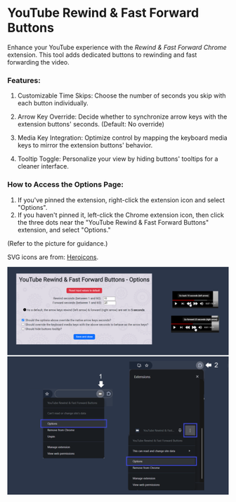 # YouTube Rewind & Fast Forward Buttons

Enhance your YouTube experience with the _Rewind & Fast Forward Chrome_ extension. This tool adds dedicated buttons to rewinding and fast forwarding the video.

### Features:

1. Customizable Time Skips:
Choose the number of seconds you skip with each button individually.

2. Arrow Key Override:
Decide whether to synchronize arrow keys with the extension buttons' seconds. (Default: No override)

3. Media Key Integration:
Optimize control by mapping the keyboard media keys to mirror the extension buttons' behavior.

3. Tooltip Toggle:
Personalize your view by hiding buttons' tooltips for a cleaner interface.

### How to Access the Options Page:
1. If you've pinned the extension, right-click the extension icon and select "Options".
2. If you haven't pinned it, left-click the Chrome extension icon, then click the three dots near the "YouTube Rewind & Fast Forward Buttons" extension, and select "Options."

(Refer to the picture for guidance.)

SVG icons are from: [Heroicons](https://heroicons.dev/).

![Options Page & Rewind Fast Forward buttons](./screenshots/screenshot-1400x560.png "Options Page & Rewind Fast Forward buttons")
![Ways to open the Options page](screenshots/screenshot-1280x800-2.png)

